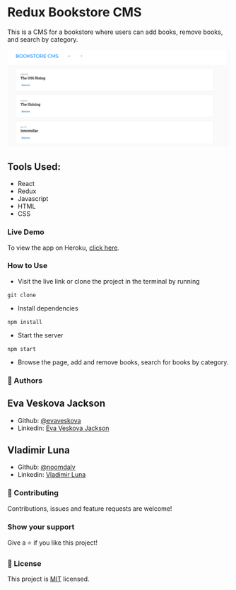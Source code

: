 # Redux Bookstore CMS
This is a CMS for a bookstore where users can add books, remove books, and search by category.

![screenshot](./src/preview.png)

## Tools Used:
- React
- Redux
- Javascript
-	HTML
- CSS

### Live Demo
To view the app on Heroku, [click here](https://redux-bookstore-veskova.herokuapp.com/).

### How to Use
* Visit the live link or clone the project in the terminal by running
```
git clone
```
* Install dependencies
```
npm install
```
* Start the server
```
npm start
```
* Browse the page, add and remove books, search for books by category.

### 👤 Authors
## Eva Veskova Jackson
- Github: [@evaveskova](https://github.com/evaveskova)
- Linkedin: [Eva Veskova Jackson](https://www.linkedin.com/in/evaveskova/)

## Vladimir Luna
- Github: [@noomdalv](https://github.com/noomdalv/)
- Linkedin: [Vladimir Luna](https://www.linkedin.com/in/vladlunasan/)

### 🤝 Contributing
Contributions, issues and feature requests are welcome!

### Show your support
Give a ⭐️ if you like this project!

### 📝 License
This project is [MIT](lic.url) licensed.